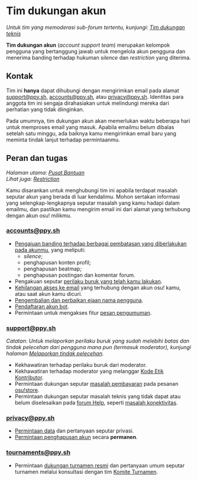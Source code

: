 # Tim dukungan akun

*Untuk tim yang memoderasi sub-forum tertentu, kunjungi: [Tim dukungan teknis](/wiki/People/Support_Team)*

**Tim dukungan akun** (*account support team*) merupakan kelompok pengguna yang bertanggung jawab untuk mengelola akun pengguna dan menerima banding terhadap hukuman *silence* dan *restriction* yang diterima.

## Kontak

Tim ini **hanya** dapat dihubungi dengan mengirimkan email pada alamat [support@ppy.sh](mailto:support@ppy.sh), [accounts@ppy.sh](mailto:accounts@ppy.sh), atau [privacy@ppy.sh](mailto:privacy@ppy.sh). Identitas para anggota tim ini sengaja dirahasiakan untuk melindungi mereka dari perhatian yang tidak diinginkan.

Pada umumnya, tim dukungan akun akan memerlukan waktu beberapa hari untuk memproses email yang masuk. Apabila emailmu belum dibalas setelah satu minggu, ada baiknya kamu mengirimkan email baru yang meminta tindak lanjut terhadap permintaanmu.

## Peran dan tugas

*Halaman utama: [Pusat Bantuan](/wiki/Help_centre)*\
*Lihat juga: [Restriction](/wiki/Help_centre/Account_restrictions)*

Kamu disarankan untuk menghubungi tim ini apabila terdapat masalah seputar akun yang berada di luar kendalimu. Mohon sertakan informasi yang selengkap-lengkapnya seputar masalah yang kamu hadapi dalam emailmu, dan pastikan kamu mengirim email ini dari alamat yang terhubung dengan akun osu! milikmu.

### [accounts@ppy.sh](mailto:accounts@ppy.sh)

- [Pengajuan banding terhadap berbagai pembatasan yang diberlakukan pada akunmu](/wiki/Help_centre/Account_restrictions), yang meliputi:
  - *silence*;
  - penghapusan konten profil;
  - penghapusan beatmap;
  - penghapusan postingan dan komentar forum.
- Pengakuan seputar [perilaku buruk yang telah kamu lakukan](/wiki/Reporting_bad_behaviour/Handling_foul_play#apa-yang-dapat-saya-lakukan-apabila-saya-telah-melanggar-peraturan?).
- [Kehilangan akses ke email](/wiki/Help_centre/Account#sign-in) yang terhubung dengan akun osu! kamu, atau saat akun kamu dicuri.
- [Pengembalian dan perbaikan ejaan nama pengguna](/wiki/Help_centre/Account#name-changes).
- [Pendaftaran akun bot](/wiki/Bot_account).
- Permintaan untuk mengakses fitur [pesan pengumuman](/wiki/Announcement_messages).

### [support@ppy.sh](mailto:support@ppy.sh)

*Catatan: Untuk melaporkan perilaku buruk yang sudah melebihi batas dan tindak pelecehan dari pengguna mana pun (termasuk moderator), kunjungi halaman [Melaporkan tindak pelecehan](/wiki/Reporting_bad_behaviour/Abuse).*

- Kekhawatiran terhadap perilaku buruk dari moderator.
- Kekhawatiran terhadap moderator yang melanggar [Kode Etik Kontributor](/wiki/Rules/Contributor_code_of_conduct).
- Permintaan dukungan seputar [masalah pembayaran](/wiki/Help_centre/Account#supporter) pada pesanan [osu!store](https://osu.ppy.sh/store/listing).
- Permintaan dukungan seputar masalah teknis yang tidak dapat atau belum diselesaikan pada [forum Help](https://osu.ppy.sh/community/forums/5), seperti [masalah konektivitas](/wiki/Help_centre/Client#online-features).

### [privacy@ppy.sh](mailto:privacy@ppy.sh)

- [Permintaan data](/wiki/Legal/Privacy#pengelola-data) dan pertanyaan seputar privasi.
- [Permintaan penghapusan akun](/wiki/Legal/Privacy#hak-dan-kendali-anda) secara **permanen**.

### [tournaments@ppy.sh](mailto:tournaments@ppy.sh)

- Permintaan [dukungan turnamen resmi](/wiki/Tournaments/Official_support) dan pertanyaan umum seputar turnamen melalui konsultasi dengan tim [Komite Turnamen](/wiki/People/Tournament_Committee).
